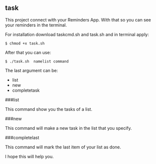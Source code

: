 task
----

This project connect with your Reminders App. With that so you can see your reminders in the terminal.

For installation download taskcmd.sh and task.sh and in terminal apply:

	$ chmod +x task.sh

After that you can use:

	$ ./task.sh  namelist command

The last argument can be:
- list 
- new
- completetask 

###list

This command show you the tasks of a list.

###new 

This command will make a new task in the list that you specify.

###completelast

This command will mark the last item of your list as done.




I hope this will help you.
